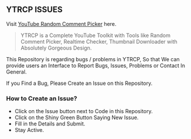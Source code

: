 ## YTRCP ISSUES

Visit [YouTube Random Comment Picker](https://ytrcp.co) here.

> YTRCP is a Complete YouTube Toolkit with Tools like Random Comment Picker, Realtime Checker, Thumbnail Downloader with Absolutely Gorgeous Design.

This Repository is regarding bugs / problems in YTRCP, So that We can provide users an Interface to Report Bugs, Issues, Problems or Contact In General.

If you Find a Bug, Please Create an Issue on this Repository.

### How to Create an Issue?

- Click on the Issue button next to Code in this Repository.
- Click on the Shiny Green Button Saying New Issue.
- Fill in the Details and Submit.
- Stay Active.
